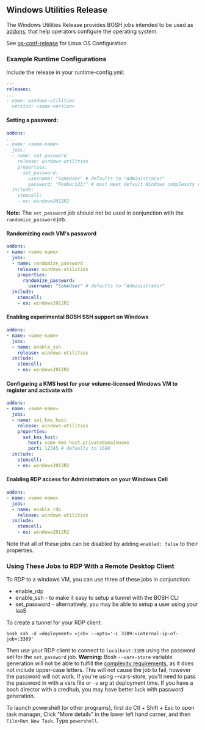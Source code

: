 ## Windows Utilities Release

The Windows Utilities Release provides BOSH jobs intended to be used as [addons](http://bosh.io/docs/runtime-config.html#addons), that help operators configure the operating system.

See [os-conf-release](https://github.com/cloudfoundry/os-conf-release) for Linux OS Configuration.

### Example Runtime Configurations

Include the release in your runtime-config.yml:
```yaml
---
releases:
...
- name: windows-utilities
  version: <some-version>
```

#### Setting a password:
```yaml
addons:
...
- name: <some-name>
  jobs:
  - name: set_password
    release: windows-utilities
    properties:
      set_password:
        username: "SomeUser" # defaults to "Administrator"
        password: "Foobar123!" # must meet default Windows complexity requirements
  include:
    stemcell:
    - os: windows2012R2
```

**Note:** The `set_password` job should not be used in conjunction with the `randomize_password` job.

#### Randomizing each VM's password
```yaml
addons:
- name: <some-name>
  jobs:
  - name: randomize_password
    release: windows-utilities
    properties:
      randomize_password:
        username: "SomeUser" # defaults to "Administrator"
  include:
    stemcell:
    - os: windows2012R2
```

#### Enabling experimental BOSH SSH support on Windows
```yaml
addons:
- name: <some-name>
  jobs:
  - name: enable_ssh
    release: windows-utilities
  include:
    stemcell:
    - os: windows2012R2
```

#### Configuring a KMS host for your volume-licensed Windows VM to register and activate with
```yaml
addons:
- name: <some-name>
  jobs:
  - name: set_kms_host
    release: windows-utilities
    properties:
      set_kms_host:
        host: some-kms-host.privatedomainname
        port: 12345 # defaults to 1688
  include:
    stemcell:
    - os: windows2012R2
```

#### Enabling RDP access for Administrators on your Windows Cell
```yaml
addons:
- name: <some-name>
  jobs:
  - name: enable_rdp
    release: windows-utilities
  include:
    stemcell:
    - os: windows2012R2
```

Note that all of these jobs can be disabled by adding `enabled: false` to their properties.

### Using These Jobs to RDP With a Remote Desktop Client

To RDP to a windows VM,
you can use three of these jobs in conjunction:

- enable_rdp
- enable_ssh - to make it easy to setup a tunnel with the BOSH CLI
- set_password - alternatively, you may be able to setup a user using your IaaS

To create a tunnel for your RDP client:
```
bosh ssh -d <deployment> <job> --opts='-L 3389:<internal-ip-of-job>:3389'
```

Then use your RDP client to connect to `localhost:3389`
using the password set for the `set_password` job.
**Warning:** Bosh `--vars-store` variable generation
will not be able to fulfill the [complexity requirements][password-reqs],
as it does not include upper-case letters.
This will not cause the job to fail, however the password will not work.
If you're using --vars-store, you'll need to pass the password
in with a vars file or `-v` arg at deployment time.
If you have a bosh director with a credhub,
you may have better luck with password generation.

To launch powershell (or other programs),
first do Ctl + Shift + Esc to open task manager,
Click "More details" in the lower left hand corner,
and then `File>Run New Task`.
Type `powershell`.

[password-reqs]: https://docs.microsoft.com/en-us/windows/security/threat-protection/security-policy-settings/password-must-meet-complexity-requirements

